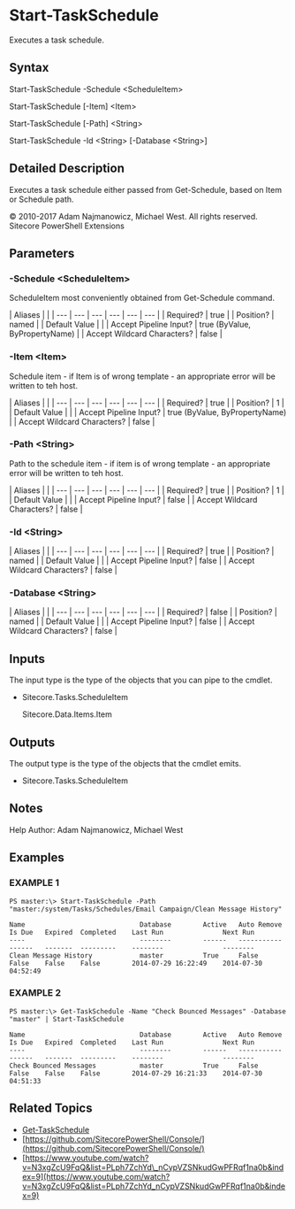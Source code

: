 # Start-TaskSchedule

Executes a task schedule.

## Syntax

Start-TaskSchedule -Schedule &lt;ScheduleItem&gt;

Start-TaskSchedule \[-Item\] &lt;Item&gt;

Start-TaskSchedule \[-Path\] &lt;String&gt;

Start-TaskSchedule -Id &lt;String&gt; \[-Database &lt;String&gt;\]

## Detailed Description

Executes a task schedule either passed from Get-Schedule, based on Item or Schedule path.

© 2010-2017 Adam Najmanowicz, Michael West. All rights reserved. Sitecore PowerShell Extensions

## Parameters

### -Schedule  &lt;ScheduleItem&gt;

ScheduleItem most conveniently obtained from Get-Schedule command.

| Aliases |  |
| --- | --- | --- | --- | --- | --- |
| Required? | true |
| Position? | named |
| Default Value |  |
| Accept Pipeline Input? | true \(ByValue, ByPropertyName\) |
| Accept Wildcard Characters? | false |

### -Item  &lt;Item&gt;

Schedule item - if Item is of wrong template - an appropriate error will be written to teh host.

| Aliases |  |
| --- | --- | --- | --- | --- | --- |
| Required? | true |
| Position? | 1 |
| Default Value |  |
| Accept Pipeline Input? | true \(ByValue, ByPropertyName\) |
| Accept Wildcard Characters? | false |

### -Path  &lt;String&gt;

Path to the schedule item - if item is of wrong template - an appropriate error will be written to teh host.

| Aliases |  |
| --- | --- | --- | --- | --- | --- |
| Required? | true |
| Position? | 1 |
| Default Value |  |
| Accept Pipeline Input? | false |
| Accept Wildcard Characters? | false |

### -Id  &lt;String&gt;

| Aliases |  |
| --- | --- | --- | --- | --- | --- |
| Required? | true |
| Position? | named |
| Default Value |  |
| Accept Pipeline Input? | false |
| Accept Wildcard Characters? | false |

### -Database  &lt;String&gt;

| Aliases |  |
| --- | --- | --- | --- | --- | --- |
| Required? | false |
| Position? | named |
| Default Value |  |
| Accept Pipeline Input? | false |
| Accept Wildcard Characters? | false |

## Inputs

The input type is the type of the objects that you can pipe to the cmdlet.

* Sitecore.Tasks.ScheduleItem

  Sitecore.Data.Items.Item

## Outputs

The output type is the type of the objects that the cmdlet emits.

* Sitecore.Tasks.ScheduleItem 

## Notes

Help Author: Adam Najmanowicz, Michael West

## Examples

### EXAMPLE 1

```text
PS master:\> Start-TaskSchedule -Path "master:/system/Tasks/Schedules/Email Campaign/Clean Message History"

Name                             Database        Active   Auto Remove  Is Due   Expired  Completed    Last Run               Next Run
----                             --------        ------   -----------  ------   -------  ---------    --------               --------
Clean Message History            master          True     False        False    False    False        2014-07-29 16:22:49    2014-07-30 04:52:49
```

### EXAMPLE 2

```text
PS master:\> Get-TaskSchedule -Name "Check Bounced Messages" -Database "master" | Start-TaskSchedule

Name                             Database        Active   Auto Remove  Is Due   Expired  Completed    Last Run               Next Run
----                             --------        ------   -----------  ------   -------  ---------    --------               --------
Check Bounced Messages           master          True     False        False    False    False        2014-07-29 16:21:33    2014-07-30 04:51:33
```

## Related Topics

* [Get-TaskSchedule](get-taskschedule.md)
* [https://github.com/SitecorePowerShell/Console/](https://github.com/SitecorePowerShell/Console/) 
* [https://www.youtube.com/watch?v=N3xgZcU9FqQ&list=PLph7ZchYd\_nCypVZSNkudGwPFRqf1na0b&index=9](https://www.youtube.com/watch?v=N3xgZcU9FqQ&list=PLph7ZchYd_nCypVZSNkudGwPFRqf1na0b&index=9) 

